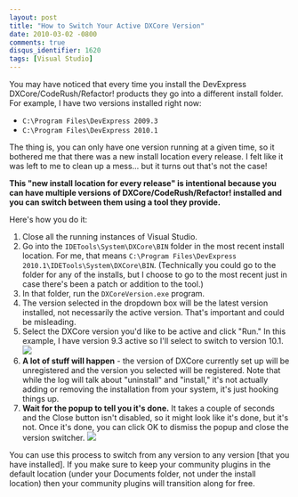 ```yaml
---
layout: post
title: "How to Switch Your Active DXCore Version"
date: 2010-03-02 -0800
comments: true
disqus_identifier: 1620
tags: [Visual Studio]
---
```

You may have noticed that every time you install the DevExpress
DXCore/CodeRush/Refactor! products they go into a different install
folder. For example, I have two versions installed right now:

-   `C:\Program Files\DevExpress 2009.3`
-   `C:\Program Files\DevExpress 2010.1`

The thing is, you can only have one version running at a given time, so
it bothered me that there was a new install location every release. I
felt like it was left to me to clean up a mess... but it turns out
that's not the case!

**This "new install location for every release" is intentional because
you can have multiple versions of DXCore/CodeRush/Refactor! installed
and you can switch between them using a tool they provide.**

Here's how you do it:

1.  Close all the running instances of Visual Studio.
2.  Go into the `IDETools\System\DXCore\BIN` folder in the most recent
    install location. For me, that means
    `C:\Program Files\DevExpress 2010.1\IDETools\System\DXCore\BIN`.
    (Technically you could go to the folder for any of the installs, but
    I choose to go to the most recent just in case there's been a patch
    or addition to the tool.)
3.  In that folder, run the `DXCoreVersion.exe` program.
4.  The version selected in the dropdown box will be the latest version
    installed, not necessarily the active version. That's important and
    could be misleading.
5.  Select the DXCore version you'd like to be active and click "Run."
    In this example, I have version 9.3 active so I'll select to switch
    to version 10.1. 
    ![](https://hyqi8g.bl3302.livefilestore.com/y2px7E2DAS6jbd_LM_kD3GHnDqSLY8Av5PK9gYHYary5gtMF1PAtozm4fvMmfaSDP926bIhNYGAYCJqQPRMtd4CzpuhviA0vlmFYAQIdF4Dpa0/20100302dxcoreversionselect.png?psid=1)
6.  **A lot of stuff will happen** - the version of DXCore currently set
    up will be unregistered and the version you selected will be
    registered. Note that while the log will talk about "uninstall" and
    "install," it's not actually adding or removing the installation
    from your system, it's just hooking things up.
7.  **Wait for the popup to tell you it's done.** It takes a couple of
    seconds and the Close button isn't disabled, so it might look like
    it's done, but it's not. Once it's done, you can click OK to dismiss
    the popup and close the version switcher. 
    ![](https://hyqi8g.bl3302.livefilestore.com/y2pkmUDxvcEX8IdahzeJx6GxT_YVrcojqCtqlU-91GLTrWtHCEvub9HXS7HN1Klnz-MreeOM-i8W99gr9DD7O-JqvMCwSOH_j8W_ni7ToNoPlY/20100302dxcoreversioncomplete.png?psid=1)

You can use this process to switch from any version to any version [that
you have installed]. If you make sure to keep your community plugins in
the default location (under your Documents folder, not under the install
location) then your community plugins will transition along for free.

